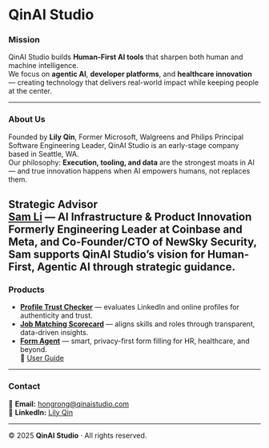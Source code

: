# QinAI Studio

### **Mission**
QinAI Studio builds **Human-First AI tools** that sharpen both human and machine intelligence.  
We focus on **agentic AI**, **developer platforms**, and **healthcare innovation** — creating technology that delivers real-world impact while keeping people at the center.

---

### **About Us**
Founded by **Lily Qin**, Former Microsoft, Walgreens and Philips Principal Software Engineering Leader, QinAI Studio is an early-stage company based in Seattle, WA.  
Our philosophy: **Execution, tooling, and data** are the strongest moats in AI — and true innovation happens when AI empowers humans, not replaces them.

**Strategic Advisor**  
[**Sam Li**](https://www.linkedin.com/in/samsongli/) — AI Infrastructure & Product Innovation  
Formerly **Engineering Leader at Coinbase and Meta**, and **Co-Founder/CTO** of NewSky Security, Sam supports QinAI Studio’s vision for **Human-First, Agentic AI** through strategic guidance.
---

### **Products**
- **[Profile Trust Checker](https://qinaistudio-profilechecker.streamlit.app/)** — evaluates LinkedIn and online profiles for authenticity and trust.  
- **[Job Matching Scorecard](https://qinaistudio-jobmatch.streamlit.app/)** — aligns skills and roles through transparent, data-driven insights.  
- **[Form Agent](https://qinaistudio-formagent.streamlit.app/)** — smart, privacy-first form filling for HR, healthcare, and beyond.  
  📘 [User Guide](https://github.com/LilyQin19/qinaistudio.github.io/blob/main/FormAgent_UserGuide.md)

---

### **Contact**
📧 **Email:** [hongrong@qinaistudio.com](mailto:hongrong@qinaistudio.com)  
🔗 **LinkedIn:** [Lily Qin](https://www.linkedin.com/in/lily-qin-2312382/)  

---

© 2025 **QinAI Studio** · All rights reserved.

